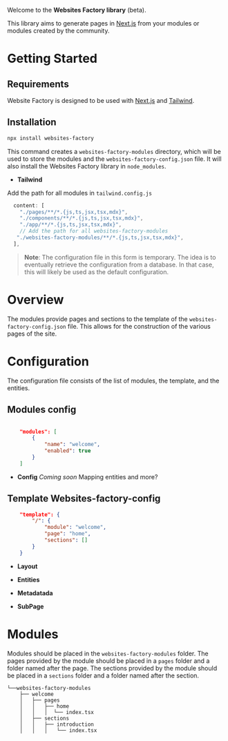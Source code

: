 
Welcome to the **Websites Factory library** (beta).

This library aims to generate pages in [Next.js](https://nextjs.org) from your modules or modules created by the community.

# Getting Started

## Requirements

Website Factory is designed to be used with [Next.js](https://nextjs.org) and [Tailwind](https://tailwindui.com).

## Installation

```bash
npx install websites-factory
```

This command creates a `websites-factory-modules` directory, which will be used to store the modules and the `websites-factory-config.json` file. It will also install the Websites Factory library in `node_modules`.

- **Tailwind**

Add the path for all modules in `tailwind.config.js`

```js
  content: [
    "./pages/**/*.{js,ts,jsx,tsx,mdx}",
    "./components/**/*.{js,ts,jsx,tsx,mdx}",
    "./app/**/*.{js,ts,jsx,tsx,mdx}",
    // Add the path for all websites-factory-modules
   "./websites-factory-modules/**/*.{js,ts,jsx,tsx,mdx}",
  ],
```


> **Note**: The configuration file in this form is temporary. The idea is to eventually retrieve the configuration from a database. In that case, this will likely be used as the default configuration.

# Overview

The modules provide pages and sections to the template of the `websites-factory-config.json` file. This allows for the construction of the various pages of the site.

# Configuration

The configuration file consists of the list of modules, the template, and the entities.

## Modules config

```json

    "modules": [
        {
            "name": "welcome",
            "enabled": true
        }
    ]
```
- **Config**
*Coming soon*
Mapping entities and more?

## Template Websites-factory-config

```json
    "template": {
        "/": {
            "module": "welcome",
            "page": "home",
            "sections": []
        }
    }

```

- **Layout**

- **Entities**

- **Metadatada**

- **SubPage**

# Modules

Modules should be placed in the `websites-factory-modules` folder.
The pages provided by the module should be placed in a `pages` folder and a folder named after the page.
The sections provided by the module should be placed in a `sections` folder and a folder named after the section.

```
└──websites-factory-modules
    ├── welcome
    │   ├── pages
    │   │   ├── home  
    │   │   │  └── index.tsx  
    │   ├── sections  
    │   │   ├── introduction
    │   │   │   └── index.tsx  
```

